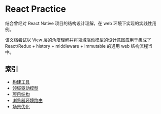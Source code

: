 # React Practice

结合曾经对 React Native 项目的结构设计理解，在 web 环境下实现的实践性用例。

该文档尝试以 View 层的角度理解并将领域驱动模型的设计意图应用于集成了 React/Redux + history + middleware + Immutable 的通用 web 结构流程当中。

## 索引

- [构建工具](./docs/create-react-app.md)
- [领域驱动模型](./docs/Domain-driven-design.md)
- [项目结构](./docs/structure.md)
- [浏览器环境路由](./docs/routes.md)
- [场景优化](./docs/optimize-scene.md)